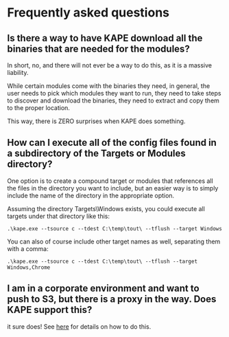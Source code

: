 # Frequently asked questions

## Is there a way to have KAPE download all the binaries that are needed for the modules?

In short, no, and there will not ever be a way to do this, as it is a massive liability.

While certain modules come with the binaries they need, in general, the user needs to pick which modules they want to run, they need to take steps to discover and download the binaries, they need to extract and copy them to the proper location.

This way, there is ZERO surprises when KAPE does something.

## How can I execute all of the config files found in a subdirectory of the Targets or Modules directory?

One option is to create a compound target or modules that references all the files in the directory you want to include, but an easier way is to simply include the name of the directory in the appropriate option.

Assuming the directory Targets\Windows exists, you could execute all targets under that directory like this:

`.\kape.exe --tsource c --tdest C:\temp\tout\ --tflush --target Windows`

You can also of course include other target names as well, separating them with a comma:

`.\kape.exe --tsource c --tdest C:\temp\tout\ --tflush --target Windows,Chrome`

## I am in a corporate environment and want to push to S3, but there is a proxy in the way. Does KAPE support this?

it sure does! See [here](https://github.com/EricZimmerman/KapeFiles/issues/121#issuecomment-524682298) for details on how to do this.

